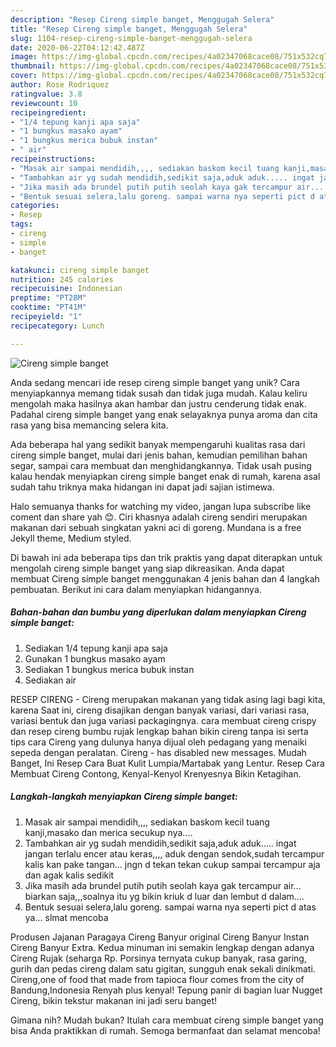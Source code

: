 ```yaml
---
description: "Resep Cireng simple banget, Menggugah Selera"
title: "Resep Cireng simple banget, Menggugah Selera"
slug: 1104-resep-cireng-simple-banget-menggugah-selera
date: 2020-06-22T04:12:42.487Z
image: https://img-global.cpcdn.com/recipes/4a02347068cace08/751x532cq70/cireng-simple-banget-foto-resep-utama.jpg
thumbnail: https://img-global.cpcdn.com/recipes/4a02347068cace08/751x532cq70/cireng-simple-banget-foto-resep-utama.jpg
cover: https://img-global.cpcdn.com/recipes/4a02347068cace08/751x532cq70/cireng-simple-banget-foto-resep-utama.jpg
author: Rose Rodriquez
ratingvalue: 3.8
reviewcount: 10
recipeingredient:
- "1/4 tepung kanji apa saja"
- "1 bungkus masako ayam"
- "1 bungkus merica bubuk instan"
- " air"
recipeinstructions:
- "Masak air sampai mendidih,,,, sediakan baskom kecil tuang kanji,masako dan merica secukup nya...."
- "Tambahkan air yg sudah mendidih,sedikit saja,aduk aduk..... ingat jangan terlalu encer atau keras,,,, aduk dengan sendok,sudah tercampur kalis kan pake tangan... jngn d tekan tekan cukup sampai tercampur aja dan agak kalis sedikit"
- "Jika masih ada brundel putih putih seolah kaya gak tercampur air... biarkan saja,,,soalnya itu yg bikin kriuk d luar dan lembut d dalam...."
- "Bentuk sesuai selera,lalu goreng. sampai warna nya seperti pict d atas ya... slmat mencoba"
categories:
- Resep
tags:
- cireng
- simple
- banget

katakunci: cireng simple banget 
nutrition: 245 calories
recipecuisine: Indonesian
preptime: "PT28M"
cooktime: "PT41M"
recipeyield: "1"
recipecategory: Lunch

---
```



![Cireng simple banget](https://img-global.cpcdn.com/recipes/4a02347068cace08/751x532cq70/cireng-simple-banget-foto-resep-utama.jpg)

Anda sedang mencari ide resep cireng simple banget yang unik? Cara menyiapkannya memang tidak susah dan tidak juga mudah. Kalau keliru mengolah maka hasilnya akan hambar dan justru cenderung tidak enak. Padahal cireng simple banget yang enak selayaknya punya aroma dan cita rasa yang bisa memancing selera kita.

Ada beberapa hal yang sedikit banyak mempengaruhi kualitas rasa dari cireng simple banget, mulai dari jenis bahan, kemudian pemilihan bahan segar, sampai cara membuat dan menghidangkannya. Tidak usah pusing kalau hendak menyiapkan cireng simple banget enak di rumah, karena asal sudah tahu triknya maka hidangan ini dapat jadi sajian istimewa.

Halo semuanya thanks for watching my video, jangan lupa subscribe like coment dan share yah 😊. Ciri khasnya adalah cireng sendiri merupakan makanan dari sebuah singkatan yakni aci di goreng. Mundana is a free Jekyll theme, Medium styled.


Di bawah ini ada beberapa tips dan trik praktis yang dapat diterapkan untuk mengolah cireng simple banget yang siap dikreasikan. Anda dapat membuat Cireng simple banget menggunakan 4 jenis bahan dan 4 langkah pembuatan. Berikut ini cara dalam menyiapkan hidangannya.

<!--inarticleads1-->

##### Bahan-bahan dan bumbu yang diperlukan dalam menyiapkan Cireng simple banget:

1. Sediakan 1/4 tepung kanji apa saja
1. Gunakan 1 bungkus masako ayam
1. Sediakan 1 bungkus merica bubuk instan
1. Sediakan  air


RESEP CIRENG - Cireng merupakan makanan yang tidak asing lagi bagi kita, karena Saat ini, cireng disajikan dengan banyak variasi, dari variasi rasa, variasi bentuk dan juga variasi packagingnya. cara membuat cireng crispy dan resep cireng bumbu rujak lengkap bahan bikin cireng tanpa isi serta tips cara Cireng yang dulunya hanya dijual oleh pedagang yang menaiki sepeda dengan peralatan. Cireng - has disabled new messages. Mudah Banget, Ini Resep Cara Buat Kulit Lumpia/Martabak yang Lentur. Resep Cara Membuat Cireng Contong, Kenyal-Kenyol Krenyesnya Bikin Ketagihan. 

<!--inarticleads2-->

##### Langkah-langkah menyiapkan Cireng simple banget:

1. Masak air sampai mendidih,,,, sediakan baskom kecil tuang kanji,masako dan merica secukup nya....
1. Tambahkan air yg sudah mendidih,sedikit saja,aduk aduk..... ingat jangan terlalu encer atau keras,,,, aduk dengan sendok,sudah tercampur kalis kan pake tangan... jngn d tekan tekan cukup sampai tercampur aja dan agak kalis sedikit
1. Jika masih ada brundel putih putih seolah kaya gak tercampur air... biarkan saja,,,soalnya itu yg bikin kriuk d luar dan lembut d dalam....
1. Bentuk sesuai selera,lalu goreng. sampai warna nya seperti pict d atas ya... slmat mencoba


Produsen Jajanan Paragaya Cireng Banyur original Cireng Banyur Instan Cireng Banyur Extra. Kedua minuman ini semakin lengkap dengan adanya Cireng Rujak (seharga Rp. Porsinya ternyata cukup banyak, rasa garing, gurih dan pedas cireng dalam satu gigitan, sungguh enak sekali dinikmati. Cireng,one of food that made from tapioca flour comes from the city of Bandung,Indonesia Renyah plus kenyal! Tepung panir di bagian luar Nugget Cireng, bikin tekstur makanan ini jadi seru banget! 

Gimana nih? Mudah bukan? Itulah cara membuat cireng simple banget yang bisa Anda praktikkan di rumah. Semoga bermanfaat dan selamat mencoba!
